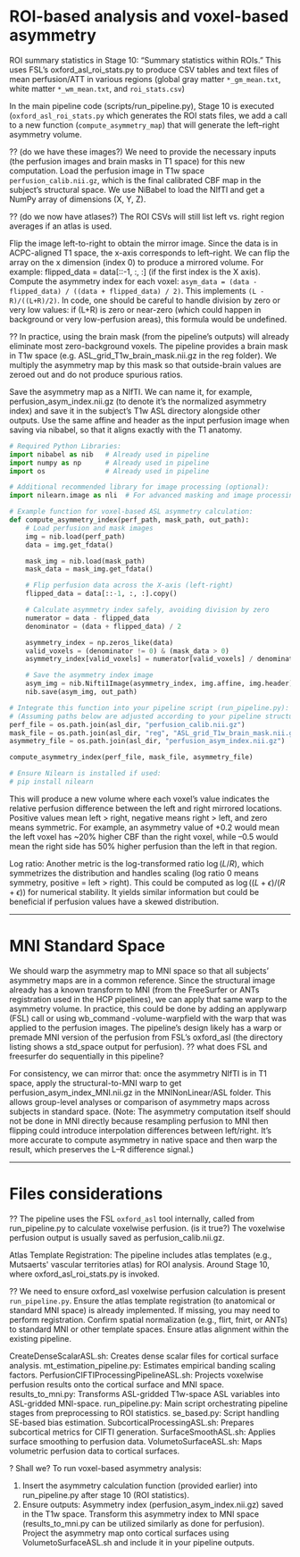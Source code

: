 # ROI-based analysis and voxel-based asymmetry

ROI summary statistics in Stage 10: “Summary statistics within ROIs.” This uses FSL’s oxford_asl_roi_stats.py to produce CSV tables 
and text files of mean perfusion/ATT in various regions (global gray matter `*_gm_mean.txt`, white matter `*_wm_mean.txt`, and `roi_stats.csv`)

In the main pipeline code (scripts/run_pipeline.py), Stage 10 is executed (`oxford_asl_roi_stats.py` which generates the ROI stats files, 
we add a call to a new function (`compute_asymmetry_map`) that will generate the left–right asymmetry volume. 

?? (do we have these images?) We need to provide the necessary inputs (the perfusion images and brain masks in T1 space) for this new computation. Load the perfusion image in T1w space `perfusion_calib.nii.gz`, which is the final calibrated CBF map in the subject’s structural space. We use NiBabel to load the NIfTI and get a NumPy array of dimensions (X, Y, Z).

?? (do we now have atlases?) The ROI CSVs will still list left vs. right region averages if an atlas is used.

Flip the image left-to-right to obtain the mirror image. Since the data is in ACPC-aligned T1 space, the x-axis corresponds to left–right. 
We can flip the array on the x dimension (index 0) to produce a mirrored volume. For example: flipped_data = data[::-1, :, :] (if the first index is the X axis). Compute the asymmetry index for each voxel: `asym_data = (data - flipped_data) / ((data + flipped_data) / 2)`. This implements `(L - R)/((L+R)/2)`. In code, one should be careful to handle division by zero or very low values: if (L+R) is zero or near-zero (which could happen in background or very low-perfusion areas), this formula would be undefined.

?? In practice, using the brain mask (from the pipeline’s outputs) will already eliminate most zero-background voxels. The pipeline provides a brain mask in T1w space (e.g. ASL_grid_T1w_brain_mask.nii.gz in the reg folder). We multiply the asymmetry map by this mask so that outside-brain values are zeroed out and do not produce spurious ratios. 

Save the asymmetry map as a NIfTI. We can name it, for example, perfusion_asym_index.nii.gz (to denote it’s the normalized asymmetry index) and save it in the subject’s T1w ASL directory alongside other outputs. Use the same affine and header as the input perfusion image when saving via nibabel, so that it aligns exactly with the T1 anatomy.

```python
# Required Python Libraries:
import nibabel as nib   # Already used in pipeline
import numpy as np      # Already used in pipeline
import os               # Already used in pipeline

# Additional recommended library for image processing (optional):
import nilearn.image as nli  # For advanced masking and image processing

# Example function for voxel-based ASL asymmetry calculation:
def compute_asymmetry_index(perf_path, mask_path, out_path):
    # Load perfusion and mask images
    img = nib.load(perf_path)
    data = img.get_fdata()

    mask_img = nib.load(mask_path)
    mask_data = mask_img.get_fdata()

    # Flip perfusion data across the X-axis (left-right)
    flipped_data = data[::-1, :, :].copy()

    # Calculate asymmetry index safely, avoiding division by zero
    numerator = data - flipped_data
    denominator = (data + flipped_data) / 2

    asymmetry_index = np.zeros_like(data)
    valid_voxels = (denominator != 0) & (mask_data > 0)
    asymmetry_index[valid_voxels] = numerator[valid_voxels] / denominator[valid_voxels]

    # Save the asymmetry index image
    asym_img = nib.Nifti1Image(asymmetry_index, img.affine, img.header)
    nib.save(asym_img, out_path)

# Integrate this function into your pipeline script (run_pipeline.py):
# (Assuming paths below are adjusted according to your pipeline structure)
perf_file = os.path.join(asl_dir, "perfusion_calib.nii.gz")
mask_file = os.path.join(asl_dir, "reg", "ASL_grid_T1w_brain_mask.nii.gz")
asymmetry_file = os.path.join(asl_dir, "perfusion_asym_index.nii.gz")

compute_asymmetry_index(perf_file, mask_file, asymmetry_file)

# Ensure Nilearn is installed if used:
# pip install nilearn

```
This will produce a new volume where each voxel’s value indicates the relative perfusion difference between the left and right mirrored locations. Positive values mean left > right, negative means right > left, and zero means symmetric. For example, an asymmetry value of +0.2 would mean the left voxel has ~20% higher CBF than the right voxel, while –0.5 would mean the right side has 50% higher perfusion than the left in that region.

Log ratio: Another metric is the log-transformed ratio $\log(L/R)$, which symmetrizes the distribution and handles scaling (log ratio 0 means symmetry, positive = left > right). This could be computed as $\log((L+\epsilon)/(R+\epsilon))$ for numerical stability. It yields similar information but could be beneficial if perfusion values have a skewed distribution.


-------
# MNI Standard Space
We should warp the asymmetry map to MNI space so that all subjects’ asymmetry maps are in a common reference. Since the structural image already has a known transform to MNI (from the FreeSurfer or ANTs registration used in the HCP pipelines), we can apply that same warp to the asymmetry volume. In practice, this could be done by adding an applywarp (FSL) call or using wb_command -volume-warpfield with the warp that was applied to the perfusion images. The pipeline’s design likely has a warp or premade MNI version of the perfusion from FSL’s oxford_asl (the directory listing shows a std_space output for perfusion).
?? what does FSL and freesurfer do sequentially in this pipeline?

For consistency, we can mirror that: once the asymmetry NIfTI is in T1 space, apply the structural-to-MNI warp to get perfusion_asym_index_MNI.nii.gz in the MNINonLinear/ASL folder. This allows group-level analyses or comparison of asymmetry maps across subjects in standard space. (Note: The asymmetry computation itself should not be done in MNI directly because resampling perfusion to MNI then flipping could introduce interpolation differences between left/right. It’s more accurate to compute asymmetry in native space and then warp the result, which preserves the L–R difference signal.)

-----
# Files considerations
?? The pipeline uses the FSL `oxford_asl` tool internally, called from run_pipeline.py to calculate voxelwise perfusion.
(is it true?) The voxelwise perfusion output is usually saved as perfusion_calib.nii.gz.

Atlas Template Registration:
The pipeline includes atlas templates (e.g., Mutsaerts' vascular territories atlas) for ROI analysis.
Around Stage 10, where oxford_asl_roi_stats.py is invoked.

?? We need to ensure oxford_asl voxelwise perfusion calculation is present `run_pipeline.py`. Ensure the atlas template registration (to anatomical or standard MNI space) is already implemented. If missing, you may need to perform registration. Confirm spatial normalization (e.g., flirt, fnirt, or ANTs) to standard MNI or other template spaces. Ensure atlas alignment within the existing pipeline.


CreateDenseScalarASL.sh: Creates dense scalar files for cortical surface analysis.
mt_estimation_pipeline.py: Estimates empirical banding scaling factors.
PerfusionCIFTIProcessingPipelineASL.sh: Projects voxelwise perfusion results onto the cortical surface and MNI space.
results_to_mni.py: Transforms ASL-gridded T1w-space ASL variables into ASL-gridded MNI-space.
run_pipeline.py: Main script orchestrating pipeline stages from preprocessing to ROI statistics.
se_based.py: Script handling SE-based bias estimation.
SubcorticalProcessingASL.sh: Prepares subcortical metrics for CIFTI generation.
SurfaceSmoothASL.sh: Applies surface smoothing to perfusion data.
VolumetoSurfaceASL.sh: Maps volumetric perfusion data to cortical surfaces.


? Shall we?
To run voxel-based asymmetry analysis:
1. Insert the asymmetry calculation function (provided earlier) into run_pipeline.py after stage 10 (ROI statistics).
2. Ensure outputs:
Asymmetry index (perfusion_asym_index.nii.gz) saved in the T1w space.
Transform this asymmetry index to MNI space (results_to_mni.py can be utilized similarly as done for perfusion).
Project the asymmetry map onto cortical surfaces using VolumetoSurfaceASL.sh and include it in your pipeline outputs.























